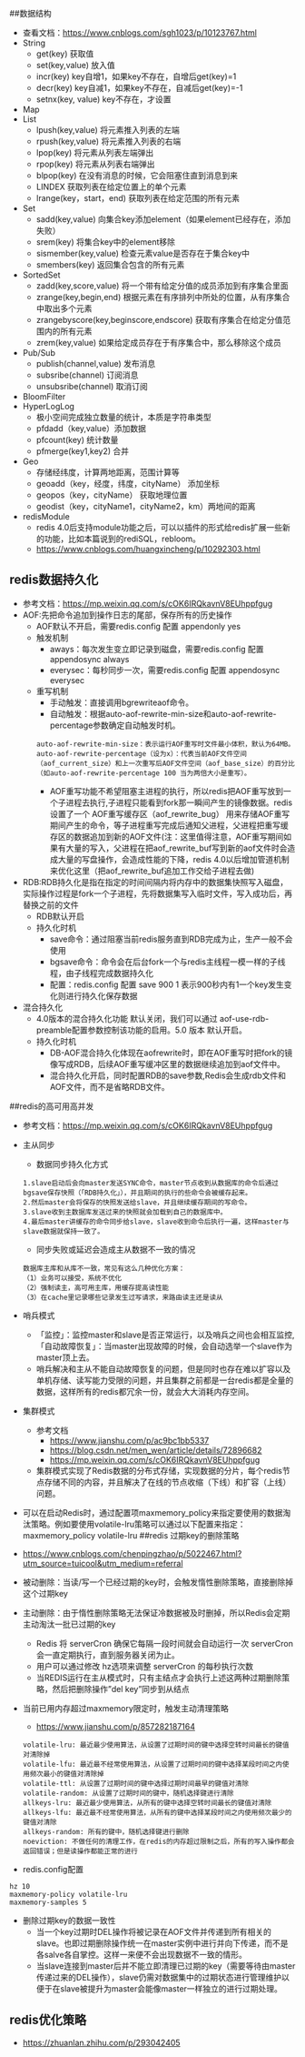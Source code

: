 ##数据结构
* 查看文档：https://www.cnblogs.com/sgh1023/p/10123767.html
* String
    * get(key) 获取值
    * set(key,value) 放入值
    * incr(key)	key自增1，如果key不存在，自增后get(key)=1
    * decr(key)	key自减1，如果key不存在，自减后get(key)=-1
    * setnx(key, value)	key不存在，才设置
* Map
* List
    * lpush(key,value)    将元素推入列表的左端
    * rpush(key,value)     将元素推入列表的右端   
    * lpop(key)    将元素从列表左端弹出   
    * rpop(key)    将元素从列表右端弹出  
    * blpop(key) 在没有消息的时候，它会阻塞住直到消息到来  
    * LINDEX    获取列表在给定位置上的单个元素   
    * lrange(key，start，end)     获取列表在给定范围的所有元素
* Set
    * sadd(key,value)  向集合key添加element（如果element已经存在，添加失败）  
    * srem(key)       将集合key中的element移除   
    * sismember(key,value)  检查元素value是否存在于集合key中
    * smembers(key)     返回集合包含的所有元素
* SortedSet
    * zadd(key,score,value)    将一个带有给定分值的成员添加到有序集合里面
    * zrange(key,begin,end)    根据元素在有序排列中所处的位置，从有序集合中取出多个元素
    * zrangebyscore(key,beginscore,endscore)    获取有序集合在给定分值范围内的所有元素
    * zrem(key,value)   如果给定成员存在于有序集合中，那么移除这个成员
* Pub/Sub
    * publish(channel,value) 发布消息
    * subsribe(channel) 订阅消息
    * unsubsribe(channel)  取消订阅
* BloomFilter
* HyperLogLog
    * 极小空间完成独立数量的统计，本质是字符串类型
    * pfdadd（key,value）添加数据
    * pfcount(key) 统计数量
    * pfmerge(key1,key2) 合并
* Geo
    * 存储经纬度，计算两地距离，范围计算等
    * geoadd（key，经度，纬度，cityName） 添加坐标 
    * geopos（key，cityName）   获取地理位置
    * geodist（key，cityName1，cityName2，km）两地间的距离
* redisModule
    * redis 4.0后支持module功能之后，可以以插件的形式给redis扩展一些新的功能，比如本篇说到的rediSQL，rebloom。
    * https://www.cnblogs.com/huangxincheng/p/10292303.html

## redis数据持久化
* 参考文档：https://mp.weixin.qq.com/s/cOK6IRQkavnV8EUhppfgug   
* AOF:先把命令追加到操作日志的尾部，保存所有的历史操作
    * AOF默认不开启，需要redis.config 配置 appendonly yes
    * 触发机制
        * aways：每次发生变立即记录到磁盘，需要redis.config 配置 appendosync always
        * everysec：每秒同步一次，需要redis.config 配置 appendosync everysec
     * 重写机制
       * 手动触发：直接调用bgrewriteaof命令。
       * 自动触发：根据auto-aof-rewrite-min-size和auto-aof-rewrite-percentage参数确定自动触发时机。
        ````
        auto-aof-rewrite-min-size：表示运行AOF重写时文件最小体积，默认为64MB。
        auto-aof-rewrite-percentage（设为x）：代表当前AOF文件空间（aof_current_size）和上一次重写后AOF文件空间（aof_base_size）的百分比（如auto-aof-rewrite-percentage 100 当为两倍大小是重写）。
        ```` 
       * AOF重写功能不希望阻塞主进程的执行，所以redis把AOF重写放到一个子进程去执行,子进程只能看到fork那一瞬间产生的镜像数据。redis设置了一个 AOF重写缓存区（aof_rewrite_bug） 用来存储AOF重写期间产生的命令，等子进程重写完成后通知父进程，父进程把重写缓存区的数据追加到新的AOF文件(注：这里值得注意，AOF重写期间如果有大量的写入，父进程在把aof_rewrite_buf写到新的aof文件时会造成大量的写盘操作，会造成性能的下降，redis 4.0以后增加管道机制来优化这里（把aof_rewrite_buf追加工作交给子进程去做) 
* RDB:RDB持久化是指在指定的时间间隔内将内存中的数据集快照写入磁盘，实际操作过程是fork一个子进程，先将数据集写入临时文件，写入成功后，再替换之前的文件
    * RDB默认开启
    * 持久化时机
        * save命令：通过阻塞当前redis服务直到RDB完成为止，生产一般不会使用
        * bgsave命令：命令会在后台fork一个与redis主线程一模一样的子线程，由子线程完成数据持久化
        * 配置：redis.config 配置 save 900 1 表示900秒内有1一个key发生变化则进行持久化保存数据
* 混合持久化
    * 4.0版本的混合持久化功能 默认关闭，我们可以通过 aof-use-rdb-preamble配置参数控制该功能的启用。5.0 版本 默认开启。
    * 持久化时机
        * DB-AOF混合持久化体现在aofrewrite时，即在AOF重写时把fork的镜像写成RDB，后续AOF重写缓冲区里的数据继续追加到aof文件中。
        * 混合持久化开启，同时配置RDB的save参数,Redis会生成rdb文件和AOF文件，而不是省略RDB文件。

##redis的高可用高并发
* 参考文档：https://mp.weixin.qq.com/s/cOK6IRQkavnV8EUhppfgug
* 主从同步 
    * 数据同步持久化方式
    ````
    1.slave启动后会向master发送SYNC命令，master节点收到从数据库的命令后通过bgsave保存快照（「RDB持久化」），并且期间的执行的些命令会被缓存起来。
    2.然后master会将保存的快照发送给slave，并且继续缓存期间的写命令。
    3.slave收到主数据库发送过来的快照就会加载到自己的数据库中。
    4.最后master讲缓存的命令同步给slave，slave收到命令后执行一遍，这样master与slave数据就保持一致了。
    ````       
    * 同步失败或延迟会造成主从数据不一致的情况
    ````
    数据库主库和从库不一致，常见有这么几种优化方案：
    （1）业务可以接受，系统不优化
    （2）强制读主，高可用主库，用缓存提高读性能
    （3）在cache里记录哪些记录发生过写请求，来路由读主还是读从
    ````
* 哨兵模式
    * 「监控」：监控master和slave是否正常运行，以及哨兵之间也会相互监控,「自动故障恢复」：当master出现故障的时候，会自动选举一个slave作为master顶上去。        
    * 哨兵解决和主从不能自动故障恢复的问题，但是同时也存在难以扩容以及单机存储、读写能力受限的问题，并且集群之前都是一台redis都是全量的数据，这样所有的redis都冗余一份，就会大大消耗内存空间。
* 集群模式
    * 参考文档
        * https://www.jianshu.com/p/ac9bc1bb5337
        * https://blog.csdn.net/men_wen/article/details/72896682
        * https://mp.weixin.qq.com/s/cOK6IRQkavnV8EUhppfgug
    * 集群模式实现了Redis数据的分布式存储，实现数据的分片，每个redis节点存储不同的内容，并且解决了在线的节点收缩（下线）和扩容（上线）问题。    

* 可以在启动Redis时，通过配置项maxmemory_policy来指定要使用的数据淘汰策略。例如要使用volatile-lru策略可以通过以下配置来指定：maxmemory_policy volatile-lru
##redis 过期key的删除策略
* https://www.cnblogs.com/chenpingzhao/p/5022467.html?utm_source=tuicool&utm_medium=referral
* 被动删除：当读/写一个已经过期的key时，会触发惰性删除策略，直接删除掉这个过期key
* 主动删除：由于惰性删除策略无法保证冷数据被及时删掉，所以Redis会定期主动淘汰一批已过期的key
    * Redis 将 serverCron 确保它每隔一段时间就会自动运行一次 serverCron 会一直定期执行，直到服务器关闭为止。
    * 用户可以通过修改 hz选项来调整 serverCron 的每秒执行次数
    * 当REDIS运行在主从模式时，只有主结点才会执行上述这两种过期删除策略，然后把删除操作”del key”同步到从结点
* 当前已用内存超过maxmemory限定时，触发主动清理策略
   * https://www.jianshu.com/p/857282187164
   ````
   volatile-lru: 最近最少使用算法，从设置了过期时间的键中选择空转时间最长的键值对清除掉
   volatile-lfu: 最近最不经常使用算法，从设置了过期时间的键中选择某段时间之内使用频次最小的键值对清除掉
   volatile-ttl: 从设置了过期时间的键中选择过期时间最早的键值对清除
   volatile-random: 从设置了过期时间的键中，随机选择键进行清除
   allkeys-lru: 最近最少使用算法，从所有的键中选择空转时间最长的键值对清除
   allkeys-lfu: 最近最不经常使用算法，从所有的键中选择某段时间之内使用频次最少的键值对清除
   allkeys-random: 所有的键中，随机选择键进行删除
   noeviction: 不做任何的清理工作，在redis的内存超过限制之后，所有的写入操作都会返回错误；但是读操作都能正常的进行
   ````
* redis.config配置
````
hz 10 
maxmemory-policy volatile-lru 
maxmemory-samples 5
````  
* 删除过期key的数据一致性
     * 当一个key过期时DEL操作将被记录在AOF文件并传递到所有相关的slave。也即过期删除操作统一在master实例中进行并向下传递，而不是各salve各自掌控。这样一来便不会出现数据不一致的情形。
     * 当slave连接到master后并不能立即清理已过期的key（需要等待由master传递过来的DEL操作），slave仍需对数据集中的过期状态进行管理维护以便于在slave被提升为master会能像master一样独立的进行过期处理。
 ## redis优化策略
 * https://zhuanlan.zhihu.com/p/293042405
     